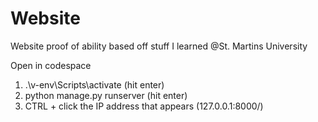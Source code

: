 # Website
Website proof of ability based off stuff I learned @St. Martins University

Open in codespace
1. .\v-env\Scripts\activate (hit enter)
2. python manage.py runserver (hit enter)
3. CTRL + click the IP address that appears (127.0.0.1:8000/)
